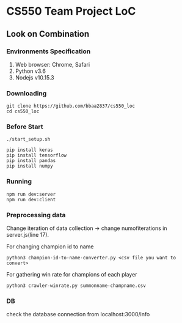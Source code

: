 # CS550 Team Project LoC
## Look on Combination

### Environments Specification
1. Web browser: Chrome, Safari
2. Python v3.6
3. Nodejs v10.15.3

### Downloading
```
git clone https://github.com/bbaa2837/cs550_loc
cd cs550_loc
```

### Before Start
```
./start_setup.sh

pip install keras
pip install tensorflow
pip install pandas
pip install numpy
```

### Running
```
npm run dev:server
npm run dev:client
```

### Preprocessing data
Change iteration of data collection -> change numofiterations in server.js(line 17).


For changing champion id to name
```
python3 champion-id-to-name-converter.py <csv file you want to convert>
```

For gathering win rate for champions of each player
```
python3 crawler-winrate.py summonname-champname.csv
```

### DB
check the database connection from localhost:3000/info

